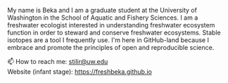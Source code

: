 My name is Beka and I am a graduate student at the University of Washington in the School of Aquatic and Fishery Sciences. I am a freshwater ecologist interested in understanding freshwater ecosystem function in order to steward and conserve freshwater ecosystems. Stable isotopes are a tool I frequently use. I'm here in GitHub-land because I embrace and promote the principles of open and reproducible science. 

📫 How to reach me: stilir@uw.edu  
Website (infant stage): https://freshbeka.github.io

